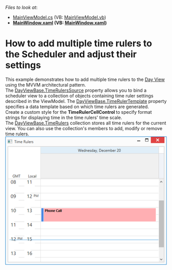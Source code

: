 <!-- default file list -->
*Files to look at*:

* [MainViewModel.cs](./CS/WpfSchedulerTimeRulers/MainViewModel.cs) (VB: [MainViewModel.vb](./VB/WpfSchedulerTimeRulers/MainViewModel.vb))
* **[MainWindow.xaml](./CS/WpfSchedulerTimeRulers/MainWindow.xaml) (VB: [MainWindow.xaml](./VB/WpfSchedulerTimeRulers/MainWindow.xaml))**
<!-- default file list end -->
# How to add multiple time rulers to the Scheduler and adjust their settings


<p>This example demonstrates how to add multiple time rulers to the <a href="https://documentation.devexpress.com/WPF/119204/Controls-and-Libraries/Scheduler/Views/Day-View">Day View</a> using the MVVM architectural pattern. <br>The <a href="https://documentation.devexpress.com/WPF/DevExpress.Xpf.Scheduling.DayViewBase.TimeRulersSource.property">DayViewBase.TimeRulersSource</a> property allows you to bind a scheduler view to a collection of objects containing time ruler settings described in the ViewModel. The <a href="https://documentation.devexpress.com/WPF/DevExpress.Xpf.Scheduling.DayViewBase.TimeRulerTemplate.property">DayViewBase.TimeRulerTemplate</a> property specifies a data template based on which time rulers are generated.<br>Create a custom style for the <strong>TimeRulerCellControl </strong>to<strong> </strong>specify format strings for displaying time in the time rulers' time scale. <br>The <a href="https://documentation.devexpress.com/WPF/DevExpress.Xpf.Scheduling.DayViewBase.TimeRulers.property">DayViewBase.TimeRulers</a> collection stores all time rulers for the current view. You can also use the collection's members to add, modify or remove time rulers.<br><img src="https://raw.githubusercontent.com/DevExpress-Examples/how-to-add-multiple-time-rulers-to-the-scheduler-and-adjust-their-settings-t587066/17.2.3+/media/90f75ab6-4202-4587-acb0-560f08d9bae2.png"></p>

<br/>


